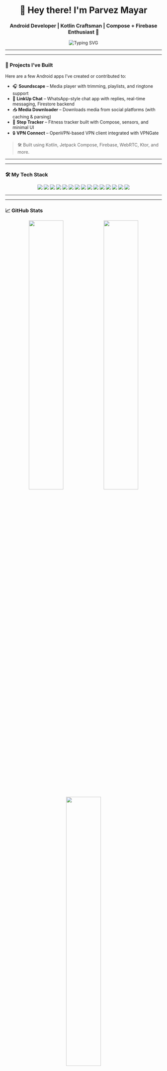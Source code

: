 <!-- Profile Header --> 
<h1 align="center">👋 Hey there! I'm Parvez Mayar</h1>
<h3 align="center">Android Developer | Kotlin Craftsman | Compose + Firebase Enthusiast 🚀</h3>

<p align="center">
  <img src="https://readme-typing-svg.demolab.com?font=Fira+Code&size=22&pause=1000&color=00F58A&center=true&width=450&lines=Building+next-gen+Android+apps;Loving+clean+architecture+%26+UI;Kotlin+%2B+Compose+for+life!" alt="Typing SVG" />
</p>

---
---

### 💼 Projects I’ve Built

Here are a few Android apps I’ve created or contributed to:

- 🎧 **Soundscape** – Media player with trimming, playlists, and ringtone support  
- 💬 **LinkUp Chat** – WhatsApp-style chat app with replies, real-time messaging, Firestore backend  
- 📥 **Media Downloader** – Downloads media from social platforms (with caching & parsing)  
- 🏃 **Step Tracker** – Fitness tracker built with Compose, sensors, and minimal UI  
- 🔒 **VPN Connect** – OpenVPN-based VPN client integrated with VPNGate

> 🛠 Built using Kotlin, Jetpack Compose, Firebase, WebRTC, Ktor, and more.

---
---

### 🛠 My Tech Stack

<p align="center">
  <!-- Core -->
  <img src="https://img.shields.io/badge/Kotlin-7F52FF?style=for-the-badge&logo=kotlin&logoColor=white"/>
  <img src="https://img.shields.io/badge/Jetpack%20Compose-34A853?style=for-the-badge&logo=android&logoColor=white"/>
  <img src="https://img.shields.io/badge/XML%20Layouts-3B5998?style=for-the-badge&logo=android&logoColor=white"/>

  <!-- Architecture -->
  <img src="https://img.shields.io/badge/MVVM-00695C?style=for-the-badge&logo=architecture&logoColor=white"/>
  <img src="https://img.shields.io/badge/Hilt-D32F2F?style=for-the-badge&logo=dagger&logoColor=white"/>
  <img src="https://img.shields.io/badge/Room-1976D2?style=for-the-badge&logo=sqlite&logoColor=white"/>
  <img src="https://img.shields.io/badge/DataStore-616161?style=for-the-badge&logo=android&logoColor=white"/>

  <!-- Async -->
  <img src="https://img.shields.io/badge/Coroutines-009688?style=for-the-badge&logo=kotlin&logoColor=white"/>
  <img src="https://img.shields.io/badge/Flow-StateFlow-00796B?style=for-the-badge&logo=kotlin&logoColor=white"/>

  <!-- Backend & APIs -->
  <img src="https://img.shields.io/badge/Ktor-000000?style=for-the-badge&logo=ktor&logoColor=white"/>
  <img src="https://img.shields.io/badge/REST%20APIs-FF5722?style=for-the-badge&logo=api&logoColor=white"/>
  <img src="https://img.shields.io/badge/Firebase-FFCA28?style=for-the-badge&logo=firebase&logoColor=black"/>

  <!-- Media & Network -->
  <img src="https://img.shields.io/badge/ExoPlayer-1B1F23?style=for-the-badge&logo=android&logoColor=white"/>
  <img src="https://img.shields.io/badge/WebRTC-3333FF?style=for-the-badge&logo=webrtc&logoColor=white"/>
  <img src="https://img.shields.io/badge/OpenVPN-0082C9?style=for-the-badge&logo=openvpn&logoColor=white"/>
</p>

---
---

### 📈 GitHub Stats

<p align="center">
  <img src="https://github-readme-stats.vercel.app/api?username=TheJetpackMaster&show_icons=true&include_all_commits=true&count_private=true&theme=tokyonight" width="47%" />
  <img src="https://github-readme-streak-stats.herokuapp.com/?user=TheJetpackMaster&theme=tokyonight" width="47%" />
</p>

<p align="center">
  <img src="https://github-readme-stats.vercel.app/api/top-langs/?username=TheJetpackMaster&layout=compact&theme=tokyonight&langs_count=6" width="47%" />
</p>

<p align="center">
  📊 **Note**: Private commits included in totals where allowed.  
  🔁 Total yearly contributions: **_[Update manually from your profile]_**
</p>

---
---

### 🗓️ Contribution Overview

<p align="center">
  <img src="https://github-profile-summary-cards.vercel.app/api/cards/profile-details?username=TheJetpackMaster&theme=tokyonight" />
</p>

---
---

### 🌐 Let’s Connect

<p align="center">
  <a href="https://github.com/TheJetpackMaster"><img src="https://img.shields.io/badge/GitHub-181717?style=for-the-badge&logo=github&logoColor=white"/></a>
  <a href="https://linkedin.com/in/YOUR_LINKEDIN"><img src="https://img.shields.io/badge/LinkedIn-0077B5?style=for-the-badge&logo=linkedin&logoColor=white"/></a>
  <a href="mailto:your.email@example.com"><img src="https://img.shields.io/badge/Gmail-EA4335?style=for-the-badge&logo=gmail&logoColor=white"/></a>
  <a href="https://twitter.com/YOUR_TWITTER"><img src="https://img.shields.io/badge/Twitter-1DA1F2?style=for-the-badge&logo=twitter&logoColor=white"/></a>
  <a href="https://medium.com/@YOUR_MEDIUM"><img src="https://img.shields.io/badge/Medium-12100E?style=for-the-badge&logo=medium&logoColor=white"/></a>
  <a href="https://youtube.com/@YOUR_CHANNEL"><img src="https://img.shields.io/badge/YouTube-FF0000?style=for-the-badge&logo=youtube&logoColor=white"/></a>
  <a href="https://yourwebsite.com"><img src="https://img.shields.io/badge/Portfolio-00C853?style=for-the-badge&logo=vercel&logoColor=white"/></a>
</p>

---
---

<p align="center">
  🙌 Thanks for visiting! Feel free to connect, collaborate, or just say hi.
</p>

